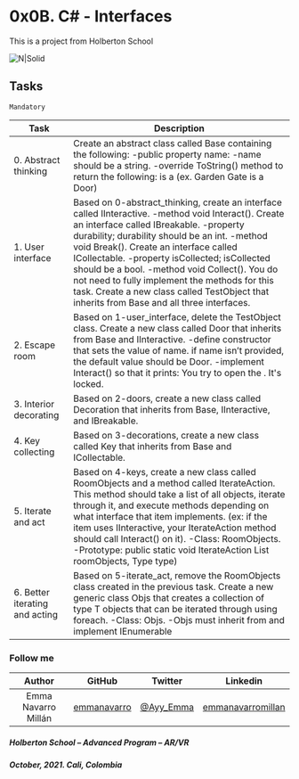 # 0x0B. C# - Interfaces

This is a project from Holberton School

![N|Solid](https://upload.wikimedia.org/wikipedia/commons/thumb/4/4f/Csharp_Logo.png/245px-Csharp_Logo.png)

## Tasks

``Mandatory``

| Task | Description |
| ------ | ------ |
| 0. Abstract thinking  | Create an abstract class called Base containing the following: -public property name: -name should be a string. -override ToString() method to return the following: <name> is a <type> (ex. Garden Gate is a Door) |
| 1. User interface | Based on 0-abstract_thinking, create an interface called IInteractive. -method void Interact(). Create an interface called IBreakable. -property durability; durability should be an int. -method void Break(). Create an interface called ICollectable. -property isCollected; isCollected should be a bool. -method void Collect(). You do not need to fully implement the methods for this task. Create a new class called TestObject that inherits from Base and all three interfaces. |
| 2. Escape room | Based on 1-user_interface, delete the TestObject class. Create a new class called Door that inherits from Base and IInteractive. -define constructor that sets the value of name. if name isn’t provided, the default value should be Door. -implement Interact() so that it prints: You try to open the <name>. It's locked. |
| 3. Interior decorating | Based on 2-doors, create a new class called Decoration that inherits from Base, IInteractive, and IBreakable. |
| 4. Key collecting | Based on 3-decorations, create a new class called Key that inherits from Base and ICollectable. |
| 5. Iterate and act | Based on 4-keys, create a new class called RoomObjects and a method called IterateAction. This method should take a list of all objects, iterate through it, and execute methods depending on what interface that item implements. (ex: if the item uses IInteractive, your IterateAction method should call Interact() on it). -Class: RoomObjects. -Prototype: public static void IterateAction List<Base> roomObjects, Type type) |
| 6. Better iterating and acting | Based on 5-iterate_act, remove the RoomObjects class created in the previous task. Create a new generic class Objs<T> that creates a collection of type T objects that can be iterated through using foreach. -Class: Objs<T>. -Objs<T> must inherit from and implement IEnumerable<T> |

### Follow me

| Author | GitHub | Twitter | Linkedin |
| :---: | :---: | :---: | :---: |
| Emma Navarro Millán | [emmanavarro](https://github.com/emmanavarro) | [@Ayy_Emma](https://twitter.com/Ayy_Emma) | [emmanavarromillan](https://www.linkedin.com/in/emmanavarromillan) |

##### Holberton School – Advanced Program – AR/VR
##### October, 2021. Cali, Colombia
